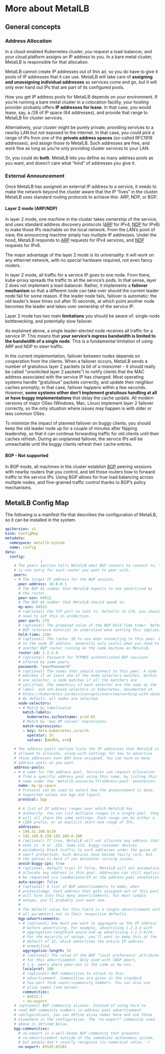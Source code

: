 # More about MetalLB

## General concepts

### Address Allocation

In a cloud-enabled Kubernetes cluster, you request a load-balancer, and your cloud platform assigns an IP address to you. In a bare metal cluster, MetalLB is responsible for that allocation.

MetalLB cannot create IP addresses out of thin air, so you do have to give it pools of IP addresses that it can use. MetalLB will take care of **assigning and unassigning individual addresses** as services come and go, but it will only ever hand out IPs that are part of its configured pools.

How you get IP address pools for MetalLB depends on your environment. If you’re running a bare metal cluster in a colocation facility, your hosting provider probably offers **IP addresses for lease**. In that case, you would lease, say, a /26 of IP space (64 addresses), and provide that range to MetalLB for cluster services.

Alternatively, your cluster might be purely private, providing services to a nearby LAN but not exposed to the internet. In that case, you could pick a range of IPs from one of the **private address spaces** (so-called RFC1918 addresses), and assign those to MetalLB. Such addresses are free, and work fine as long as you’re only providing cluster services to your LAN.

Or, you could do **both**. MetalLB lets you define as many address pools as you want, and doesn’t care what “kind” of addresses you give it.

### External Announcement

Once MetalLB has assigned an external IP address to a service, it needs to make the network beyond the cluster aware that the IP “lives” in the cluster. MetalLB uses standard routing protocols to achieve this: ARP, NDP, or BGP.

#### Layer 2 mode (ARP/NDP)

In layer 2 mode, one machine in the cluster takes ownership of the service, and uses standard address discovery protocols ([ARP](https://en.wikipedia.org/wiki/Address_Resolution_Protocol) for IPv4, [NDP](https://en.wikipedia.org/wiki/Neighbor_Discovery_Protocol) for IPv6) to make those IPs reachable on the local network. From the LAN’s point of view, the announcing machine simply has multiple IP addresses. Under the hood, MetalLB responds to [ARP](https://en.wikipedia.org/wiki/Address_Resolution_Protocol) requests for IPv4 services, and [NDP](https://en.wikipedia.org/wiki/Neighbor_Discovery_Protocol) requests for IPv6.

The major advantage of the layer 2 mode is its universality: it will work on any ethernet network, with no special hardware required, not even fancy routers.

In layer 2 mode, all traffic for a service IP goes to one node. From there, kube-proxy spreads the traffic to all the service’s pods. In that sense, layer 2 does not implement a load-balancer. Rather, it implements a **failover mechanism** so that a different node can take over should the current leader node fail for some reason. If the leader node fails, failover is automatic: the old leader’s lease times out after 10 seconds, at which point another node becomes the leader and takes over ownership of the service IP.

Layer 2 mode has two main **limitations** you should be aware of: single-node bottlenecking, and potentially slow failover.

As explained above, a single leader-elected node receives all traffic for a service IP. This means that **your service’s ingress bandwidth is limited to the bandwidth of a single node**. This is a fundamental limitation of using ARP and NDP to steer traffic.

In the current implementation, failover between nodes depends on cooperation from the clients. When a failover occurs, MetalLB sends a number of gratuitous layer 2 packets (a bit of a misnomer - it should really be called “unsolicited layer 2 packets”) to notify clients that the MAC address associated with the service IP has changed. Most operating systems handle “gratuitous” packets correctly, and update their neighbor caches promptly; in that case, failover happens within a few seconds. However, **some systems either don’t implement gratuitous handling at all or have buggy implementations** that delay the cache update. All modern versions of major OSes (Windows, Mac, Linux) implement layer 2 failover correctly, so the only situation where issues may happen is with older or less common OSes.

To minimize the impact of planned failover on buggy clients, you should keep the old leader node up for a couple of minutes after flipping leadership, so that it can continue forwarding traffic for old clients until their caches refresh. During an unplanned failover, the service IPs will be unreachable until the buggy clients refresh their cache entries.

#### BGP - Not supported

In BGP mode, all machines in the cluster establish [BGP](https://en.wikipedia.org/wiki/Border_Gateway_Protocol) peering sessions with nearby routers that you control, and tell those routers how to forward traffic to the service IPs. Using BGP allows for true load balancing across multiple nodes, and fine-grained traffic control thanks to BGP’s policy mechanisms.

## MetalLB Config Map

The following is a manifest file that describes the configuration of MetalLB, so it can be installed in the system.

```yaml
apiVersion: v1
kind: ConfigMap
metadata:
  namespace: metallb-system
  name: config
data:
  config: 
  				|
    # The peers section tells MetalLB what BGP routers to connect to. There
    # is one entry for each router you want to peer with.
    peers:
    - # The target IP address for the BGP session.
      peer-address: 10.0.0.1
      # The BGP AS number that MetalLB expects to see advertised by
      # the router.
      peer-asn: 64512
      # The BGP AS number that MetalLB should speak as.
      my-asn: 64512
      # (optional) the TCP port to talk to. Defaults to 179, you shouldn't
      # need to set this in production.
      peer-port: 179
      # (optional) The proposed value of the BGP Hold Time timer. Refer to
      # BGP reference material to understand what setting this implies.
      hold-time: 120s
      # (optional) The router ID to use when connecting to this peer. Defaults
      # to the node IP address. Generally only useful when you need to peer with
      # another BGP router running on the same machine as MetalLB.
      router-id: 1.2.3.4
      # (optional) Password for TCPMD5 authenticated BGP sessions
      # offered by some peers.
      password: "yourPassword"
      # (optional) The nodes that should connect to this peer. A node
      # matches if at least one of the node selectors matches. Within
      # one selector, a node matches if all the matchers are
      # satisfied. The semantics of each selector are the same as the
      # label- and set-based selectors in Kubernetes, documented at
      # https://kubernetes.io/docs/concepts/overview/working-with-objects/labels/.
      # By default, all nodes are selected.
      node-selectors:
      - # Match by label=value
        match-labels:
          kubernetes.io/hostname: prod-01
        # Match by 'key OP values' expressions
        match-expressions:
        - key: beta.kubernetes.io/arch
          operator: In
          values: [amd64, arm]
 
    # The address-pools section lists the IP addresses that MetalLB is
    # allowed to allocate, along with settings for how to advertise
    # those addresses over BGP once assigned. You can have as many
    # address pools as you want.
    address-pools:
    - # A name for the address pool. Services can request allocation
      # from a specific address pool using this name, by listing this
      # name under the 'metallb.universe.tf/address-pool' annotation.
      name: my-ip-space
      # Protocol can be used to select how the announcement is done.
      # Supported values are bgp and layer2.
      protocol: bgp
      
      # A list of IP address ranges over which MetalLB has
      # authority. You can list multiple ranges in a single pool, they
      # will all share the same settings. Each range can be either a
      # CIDR prefix, or an explicit start-end range of IPs.
      addresses:
      - 198.51.100.0/24
      - 192.168.0.150-192.168.0.200
      # (optional) If true, MetalLB will not allocate any address that
      # ends in .0 or .255. Some old, buggy consumer devices
      # mistakenly block traffic to such addresses under the guise of
      # smurf protection. Such devices have become fairly rare, but
      # the option is here if you encounter serving issues.
      avoid-buggy-ips: true
      # (optional, default true) If false, MetalLB will not automatically
      # allocate any address in this pool. Addresses can still explicitly
      # be requested via loadBalancerIP or the address-pool annotation.
      auto-assign: false
      # (optional) A list of BGP advertisements to make, when
      # protocol=bgp. Each address that gets assigned out of this pool
      # will turn into this many advertisements. For most simple
      # setups, you'll probably just want one.
      #
      # The default value for this field is a single advertisement with
      # all parameters set to their respective defaults.
      bgp-advertisements:
      - # (optional) How much you want to aggregate up the IP address
        # before advertising. For example, advertising 1.2.3.4 with
        # aggregation-length=24 would end up advertising 1.2.3.0/24.
        # For the majority of setups, you'll want to keep this at the
        # default of 32, which advertises the entire IP address
        # unmodified.
        aggregation-length: 32
        # (optional) The value of the BGP "local preference" attribute
        # for this advertisement. Only used with IBGP peers,
        # i.e. peers where peer-asn is the same as my-asn.
        localpref: 100
        # (optional) BGP communities to attach to this
        # advertisement. Communities are given in the standard
        # two-part form <asn>:<community number>. You can also use
        # alias names (see below).
        communities:
        - 64512:1
        - no-export
    # (optional) BGP community aliases. Instead of using hard to
    # read BGP community numbers in address pool advertisement
    # configurations, you can define alias names here and use those
    # elsewhere in the configuration. The "no-export" community used
    # above is defined below.
    bgp-communities:
      # no-export is a well-known BGP community that prevents
      # re-advertisement outside of the immediate autonomous system,
      # but people don't usually recognize its numerical value. :)
      no-export: 65535:65281

```

